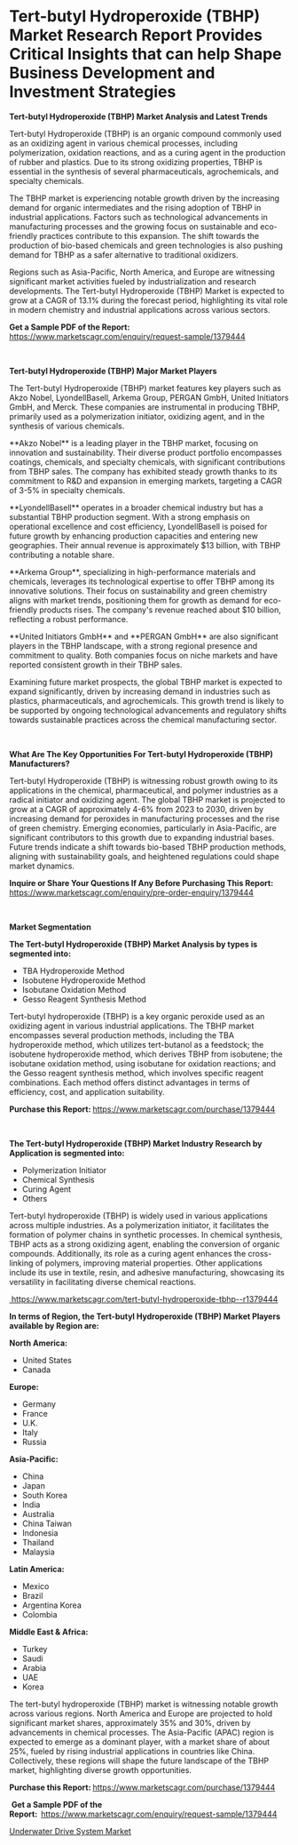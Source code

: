 <p><h1>Tert-butyl Hydroperoxide (TBHP) Market Research Report Provides Critical Insights that can help Shape Business Development and Investment Strategies</h1></p><p><strong>Tert-butyl Hydroperoxide (TBHP) Market Analysis and Latest Trends</strong></p>
<p><p>Tert-butyl Hydroperoxide (TBHP) is an organic compound commonly used as an oxidizing agent in various chemical processes, including polymerization, oxidation reactions, and as a curing agent in the production of rubber and plastics. Due to its strong oxidizing properties, TBHP is essential in the synthesis of several pharmaceuticals, agrochemicals, and specialty chemicals.</p><p>The TBHP market is experiencing notable growth driven by the increasing demand for organic intermediates and the rising adoption of TBHP in industrial applications. Factors such as technological advancements in manufacturing processes and the growing focus on sustainable and eco-friendly practices contribute to this expansion. The shift towards the production of bio-based chemicals and green technologies is also pushing demand for TBHP as a safer alternative to traditional oxidizers. </p><p>Regions such as Asia-Pacific, North America, and Europe are witnessing significant market activities fueled by industrialization and research developments. The Tert-butyl Hydroperoxide (TBHP) Market is expected to grow at a CAGR of 13.1% during the forecast period, highlighting its vital role in modern chemistry and industrial applications across various sectors.</p></p>
<p><strong>Get a Sample PDF of the Report:&nbsp;</strong> <a href="https://www.marketscagr.com/enquiry/request-sample/1379444?utm_campaign=2866&utm_medium=2&utm_source=Github&utm_content=ia&utm_term=28022025&utm_id=tert-butyl-hydroperoxide-tbhp">https://www.marketscagr.com/enquiry/request-sample/1379444</a></p>
<p>&nbsp;</p>
<p><strong>Tert-butyl Hydroperoxide (TBHP) Major Market Players</strong></p>
<p><p>The Tert-butyl Hydroperoxide (TBHP) market features key players such as Akzo Nobel, LyondellBasell, Arkema Group, PERGAN GmbH, United Initiators GmbH, and Merck. These companies are instrumental in producing TBHP, primarily used as a polymerization initiator, oxidizing agent, and in the synthesis of various chemicals.</p><p>**Akzo Nobel** is a leading player in the TBHP market, focusing on innovation and sustainability. Their diverse product portfolio encompasses coatings, chemicals, and specialty chemicals, with significant contributions from TBHP sales. The company has exhibited steady growth thanks to its commitment to R&D and expansion in emerging markets, targeting a CAGR of 3-5% in specialty chemicals.</p><p>**LyondellBasell** operates in a broader chemical industry but has a substantial TBHP production segment. With a strong emphasis on operational excellence and cost efficiency, LyondellBasell is poised for future growth by enhancing production capacities and entering new geographies. Their annual revenue is approximately $13 billion, with TBHP contributing a notable share.</p><p>**Arkema Group**, specializing in high-performance materials and chemicals, leverages its technological expertise to offer TBHP among its innovative solutions. Their focus on sustainability and green chemistry aligns with market trends, positioning them for growth as demand for eco-friendly products rises. The company's revenue reached about $10 billion, reflecting a robust performance.</p><p>**United Initiators GmbH** and **PERGAN GmbH** are also significant players in the TBHP landscape, with a strong regional presence and commitment to quality. Both companies focus on niche markets and have reported consistent growth in their TBHP sales.</p><p>Examining future market prospects, the global TBHP market is expected to expand significantly, driven by increasing demand in industries such as plastics, pharmaceuticals, and agrochemicals. This growth trend is likely to be supported by ongoing technological advancements and regulatory shifts towards sustainable practices across the chemical manufacturing sector.</p></p>
<p>&nbsp;</p>
<p><strong>What Are The Key Opportunities For Tert-butyl Hydroperoxide (TBHP) Manufacturers?</strong></p>
<p><p>Tert-butyl Hydroperoxide (TBHP) is witnessing robust growth owing to its applications in the chemical, pharmaceutical, and polymer industries as a radical initiator and oxidizing agent. The global TBHP market is projected to grow at a CAGR of approximately 4-6% from 2023 to 2030, driven by increasing demand for peroxides in manufacturing processes and the rise of green chemistry. Emerging economies, particularly in Asia-Pacific, are significant contributors to this growth due to expanding industrial bases. Future trends indicate a shift towards bio-based TBHP production methods, aligning with sustainability goals, and heightened regulations could shape market dynamics.</p></p>
<p><strong>Inquire or Share Your Questions If Any Before Purchasing This Report:</strong> <a href="https://www.marketscagr.com/enquiry/pre-order-enquiry/1379444?utm_campaign=2866&utm_medium=2&utm_source=Github&utm_content=ia&utm_term=28022025&utm_id=tert-butyl-hydroperoxide-tbhp">https://www.marketscagr.com/enquiry/pre-order-enquiry/1379444</a></p>
<p>&nbsp;</p>
<p><strong>Market Segmentation</strong></p>
<p><strong>The Tert-butyl Hydroperoxide (TBHP) Market Analysis by types is segmented into:</strong></p>
<p><ul><li>TBA Hydroperoxide Method</li><li>Isobutene Hydroperoxide Method</li><li>Isobutane Oxidation Method</li><li>Gesso Reagent Synthesis Method</li></ul></p>
<p><p>Tert-butyl hydroperoxide (TBHP) is a key organic peroxide used as an oxidizing agent in various industrial applications. The TBHP market encompasses several production methods, including the TBA hydroperoxide method, which utilizes tert-butanol as a feedstock; the isobutene hydroperoxide method, which derives TBHP from isobutene; the isobutane oxidation method, using isobutane for oxidation reactions; and the Gesso reagent synthesis method, which involves specific reagent combinations. Each method offers distinct advantages in terms of efficiency, cost, and application suitability.</p></p>
<p><strong>Purchase this Report:&nbsp;</strong><a href="https://www.marketscagr.com/purchase/1379444?utm_campaign=2866&utm_medium=2&utm_source=Github&utm_content=ia&utm_term=28022025&utm_id=tert-butyl-hydroperoxide-tbhp">https://www.marketscagr.com/purchase/1379444</a></p>
<p>&nbsp;</p>
<p><strong>The Tert-butyl Hydroperoxide (TBHP) Market Industry Research by Application is segmented into:</strong></p>
<p><ul><li>Polymerization Initiator</li><li>Chemical Synthesis</li><li>Curing Agent</li><li>Others</li></ul></p>
<p><p>Tert-butyl hydroperoxide (TBHP) is widely used in various applications across multiple industries. As a polymerization initiator, it facilitates the formation of polymer chains in synthetic processes. In chemical synthesis, TBHP acts as a strong oxidizing agent, enabling the conversion of organic compounds. Additionally, its role as a curing agent enhances the cross-linking of polymers, improving material properties. Other applications include its use in textile, resin, and adhesive manufacturing, showcasing its versatility in facilitating diverse chemical reactions.</p></p>
<p><a href="https://www.marketscagr.com/tert-butyl-hydroperoxide-tbhp--r1379444?utm_campaign=2866&utm_medium=2&utm_source=Github&utm_content=ia&utm_term=28022025&utm_id=tert-butyl-hydroperoxide-tbhp">&nbsp;https://www.marketscagr.com/tert-butyl-hydroperoxide-tbhp--r1379444</a></p>
<p><strong>In terms of Region, the Tert-butyl Hydroperoxide (TBHP) Market Players available by Region are:</strong></p>
<p>
    <p> <strong> North America: </strong>
        <ul>
            <li>United States</li>
            <li>Canada</li>
        </ul>
        </p> 
    <p> <strong> Europe: </strong>
        <ul>
            <li>Germany</li>
            <li>France</li>
            <li>U.K.</li>
            <li>Italy</li>
            <li>Russia</li>
        </ul>
        </p> 
    <p> <strong> Asia-Pacific: </strong>
        <ul>
            <li>China</li>
            <li>Japan</li>
            <li>South Korea</li>
            <li>India</li>
            <li>Australia</li>
            <li>China Taiwan</li>
            <li>Indonesia</li>
            <li>Thailand</li>
            <li>Malaysia</li>
        </ul>
        </p> 
    <p> <strong> Latin America: </strong>
        <ul>
            <li>Mexico</li>
            <li>Brazil</li>
            <li>Argentina Korea</li>
            <li>Colombia</li>
        </ul>
        </p> 
    <p> <strong> Middle East & Africa: </strong>
        <ul>
            <li>Turkey</li>
            <li>Saudi</li>
            <li>Arabia</li>
            <li>UAE</li>
            <li>Korea</li>
        </ul>
    </p>
    </p>
<p><p>The tert-butyl hydroperoxide (TBHP) market is witnessing notable growth across various regions. North America and Europe are projected to hold significant market shares, approximately 35% and 30%, driven by advancements in chemical processes. The Asia-Pacific (APAC) region is expected to emerge as a dominant player, with a market share of about 25%, fueled by rising industrial applications in countries like China. Collectively, these regions will shape the future landscape of the TBHP market, highlighting diverse growth opportunities.</p></p>
<p><strong>Purchase this Report: </strong><a href="https://www.marketscagr.com/purchase/1379444?utm_campaign=2866&utm_medium=2&utm_source=Github&utm_content=ia&utm_term=28022025&utm_id=tert-butyl-hydroperoxide-tbhp">https://www.marketscagr.com/purchase/1379444</a></p>
<p>&nbsp;<strong>Get a Sample PDF of the Report:&nbsp;&nbsp;</strong><a href="https://www.marketscagr.com/enquiry/request-sample/1379444?utm_campaign=2866&utm_medium=2&utm_source=Github&utm_content=ia&utm_term=28022025&utm_id=tert-butyl-hydroperoxide-tbhp">https://www.marketscagr.com/enquiry/request-sample/1379444</a></p>
<p><strong></strong></p>
<p><p><a href="https://github.com/briandahm87/Market-Research-Report-List-1/blob/main/underwater-drive-system-market.md?utm_campaign=2866&utm_medium=2&utm_source=Github&utm_content=ia&utm_term=28022025&utm_id=tert-butyl-hydroperoxide-tbhp">Underwater Drive System Market</a></p></p>